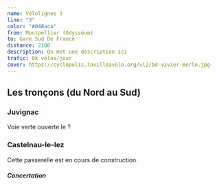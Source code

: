 ```yaml
---
name: Vélolignes 3
line: "3"
color: "#048aca"
from: Montpellier (Odysséum)
to: Gare Sud De France
distance: 2100
description: On met une description ici
trafic: 0k vélos/jour
cover: https://cyclopolis.lavilleavelo.org/vl2/bd-vivier-merle.jpg
---
```


## Les tronçons (du Nord au Sud)

### Juvignac
Voie verte ouverte le ?

### Castelnau-le-lez
Cette passerelle est en cours de construction.

#### *Concertation*